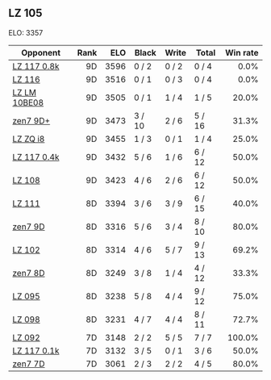 ## LZ 105 ##

ELO: 3357

Opponent | Rank | ELO | Black | Write | Total | Win rate
---------|-----:|----:|-------|-------|-------|-------:
[LZ 117 0.8k](LZ%20117%200.8k.md) | 9D | 3596 | 0 / 2 | 0 / 2 | 0 / 4 | 0.0%
[LZ 116](LZ%20116.md) | 9D | 3516 | 0 / 1 | 0 / 3 | 0 / 4 | 0.0%
[LZ LM 10BE08](LZ%20LM%2010BE08.md) | 9D | 3505 | 0 / 1 | 1 / 4 | 1 / 5 | 20.0%
[zen7 9D+](zen7%209D+.md) | 9D | 3473 | 3 / 10 | 2 / 6 | 5 / 16 | 31.3%
[LZ ZQ i8](LZ%20ZQ%20i8.md) | 9D | 3455 | 1 / 3 | 0 / 1 | 1 / 4 | 25.0%
[LZ 117 0.4k](LZ%20117%200.4k.md) | 9D | 3432 | 5 / 6 | 1 / 6 | 6 / 12 | 50.0%
[LZ 108](LZ%20108.md) | 9D | 3423 | 4 / 6 | 2 / 6 | 6 / 12 | 50.0%
[LZ 111](LZ%20111.md) | 8D | 3394 | 3 / 6 | 3 / 9 | 6 / 15 | 40.0%
[zen7 9D](zen7%209D.md) | 8D | 3316 | 5 / 6 | 3 / 4 | 8 / 10 | 80.0%
[LZ 102](LZ%20102.md) | 8D | 3314 | 4 / 6 | 5 / 7 | 9 / 13 | 69.2%
[zen7 8D](zen7%208D.md) | 8D | 3249 | 3 / 8 | 1 / 4 | 4 / 12 | 33.3%
[LZ 095](LZ%20095.md) | 8D | 3238 | 5 / 8 | 4 / 4 | 9 / 12 | 75.0%
[LZ 098](LZ%20098.md) | 8D | 3231 | 4 / 7 | 4 / 4 | 8 / 11 | 72.7%
[LZ 092](LZ%20092.md) | 7D | 3148 | 2 / 2 | 5 / 5 | 7 / 7 | 100.0%
[LZ 117 0.1k](LZ%20117%200.1k.md) | 7D | 3132 | 3 / 5 | 0 / 1 | 3 / 6 | 50.0%
[zen7 7D](zen7%207D.md) | 7D | 3061 | 2 / 3 | 2 / 2 | 4 / 5 | 80.0%

